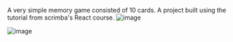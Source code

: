 A very simple memory game consisted of 10 cards. A project built using the tutorial from scrimba's React course.
![image](https://github.com/user-attachments/assets/569365ee-b99a-486c-ba3e-ceb7e5118996)

![image](https://github.com/user-attachments/assets/f8217295-aee3-467e-a0eb-780a1ea4c4b9)
